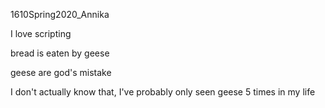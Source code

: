 1610Spring2020_Annika

I love scripting

bread is eaten by geese

geese are god's mistake

I don't actually know that, I've probably only seen geese 5 times in my life